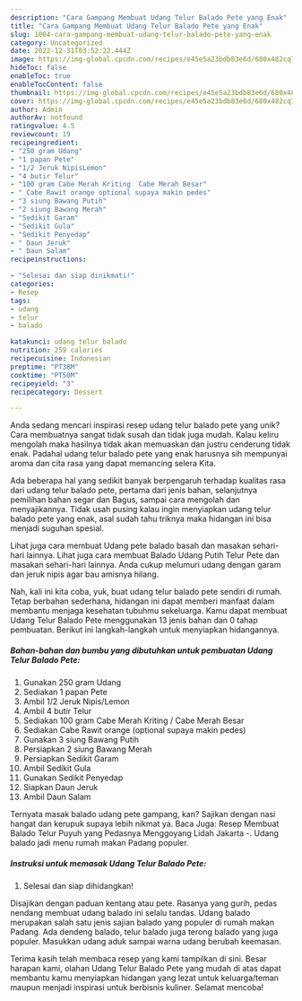 ```yaml
---
description: "Cara Gampang Membuat Udang Telur Balado Pete yang Enak"
title: "Cara Gampang Membuat Udang Telur Balado Pete yang Enak"
slug: 1004-cara-gampang-membuat-udang-telur-balado-pete-yang-enak
category: Uncategorized
date: 2022-12-31T03:52:22.444Z
image: https://img-global.cpcdn.com/recipes/e45e5a23bdb83e6d/680x482cq70/udang-telur-balado-pete-foto-resep-utama.jpg
hideToc: false
enableToc: true
enableTocContent: false
thumbnail: https://img-global.cpcdn.com/recipes/e45e5a23bdb83e6d/680x482cq70/udang-telur-balado-pete-foto-resep-utama.jpg
cover: https://img-global.cpcdn.com/recipes/e45e5a23bdb83e6d/680x482cq70/udang-telur-balado-pete-foto-resep-utama.jpg
author: Admin
authorAv: notfound
ratingvalue: 4.5
reviewcount: 19
recipeingredient:
- "250 gram Udang"
- "1 papan Pete"
- "1/2 Jeruk NipisLemon"
- "4 butir Telur"
- "100 gram Cabe Merah Kriting  Cabe Merah Besar"
- " Cabe Rawit orange optional supaya makin pedes"
- "3 siung Bawang Putih"
- "2 siung Bawang Merah"
- "Sedikit Garam"
- "Sedikit Gula"
- "Sedikit Penyedap"
- " Daun Jeruk"
- " Daun Salam"
recipeinstructions:

- "Selesai dan siap dinikmati!"
categories:
- Resep
tags:
- udang
- telur
- balado

katakunci: udang telur balado 
nutrition: 259 calories
recipecuisine: Indonesian
preptime: "PT38M"
cooktime: "PT50M"
recipeyield: "3"
recipecategory: Dessert

---
```





Anda sedang mencari inspirasi resep udang telur balado pete yang unik? Cara membuatnya sangat tidak susah dan tidak juga mudah. Kalau keliru mengolah maka hasilnya tidak akan memuaskan dan justru cenderung tidak enak. Padahal udang telur balado pete yang enak harusnya sih mempunyai aroma dan cita rasa yang dapat memancing selera Kita.





Ada beberapa hal yang sedikit banyak berpengaruh terhadap kualitas rasa dari udang telur balado pete, pertama dari jenis bahan, selanjutnya pemilihan bahan segar dan Bagus, sampai cara mengolah dan menyajikannya. Tidak usah pusing kalau ingin menyiapkan udang telur balado pete yang enak,      asal sudah tahu triknya maka hidangan ini bisa menjadi suguhan spesial.














Lihat juga cara membuat Udang pete balado basah dan masakan sehari-hari lainnya. Lihat juga cara membuat Balado Udang Putih Telur Pete dan masakan sehari-hari lainnya. Anda cukup melumuri udang dengan garam dan jeruk nipis agar bau amisnya hilang.






Nah, kali ini kita coba, yuk, buat udang telur balado pete sendiri di rumah. Tetap berbahan sederhana, hidangan ini dapat memberi manfaat dalam membantu menjaga kesehatan tubuhmu sekeluarga. Kamu dapat membuat Udang Telur Balado Pete menggunakan 13 jenis bahan dan 0 tahap pembuatan. Berikut ini langkah-langkah untuk menyiapkan hidangannya.

<!--inarticleads1-->

##### Bahan-bahan dan bumbu yang dibutuhkan untuk pembuatan Udang Telur Balado Pete:

1. Gunakan 250 gram Udang
1. Sediakan 1 papan Pete
1. Ambil 1/2 Jeruk Nipis/Lemon
1. Ambil 4 butir Telur
1. Sediakan 100 gram Cabe Merah Kriting / Cabe Merah Besar
1. Sediakan  Cabe Rawit orange (optional supaya makin pedes)
1. Gunakan 3 siung Bawang Putih
1. Persiapkan 2 siung Bawang Merah
1. Persiapkan Sedikit Garam
1. Ambil Sedikit Gula
1. Gunakan Sedikit Penyedap
1. Siapkan  Daun Jeruk
1. Ambil  Daun Salam


Ternyata masak balado udang pete gampang, kan? Sajikan dengan nasi hangat dan kerupuk supaya lebih nikmat ya. Baca Juga: Resep Membuat Balado Telur Puyuh yang Pedasnya Menggoyang Lidah Jakarta -. Udang balado jadi menu rumah makan Padang populer. 

<!--inarticleads2-->

##### Instruksi untuk memasak Udang Telur Balado Pete:


1. Selesai dan siap dihidangkan!

Disajikan dengan paduan kentang atau pete. Rasanya yang gurih, pedas nendang membuat udang balado ini selalu tandas. Udang balado merupakan salah satu jenis sajian balado yang populer di rumah makan Padang. Ada dendeng balado, telur balado juga terong balado yang juga populer. Masukkan udang aduk sampai warna udang berubah keemasan. 

Terima kasih telah membaca resep yang kami tampilkan di sini. Besar harapan kami, olahan Udang Telur Balado Pete yang mudah di atas dapat membantu kamu menyiapkan hidangan yang lezat untuk keluarga/teman maupun menjadi inspirasi untuk berbisnis kuliner. Selamat mencoba!

